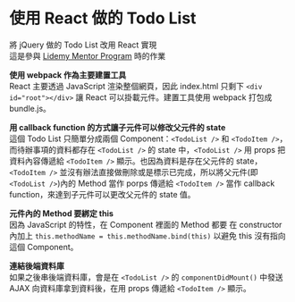 # 使用 React 做的 Todo List  
將 jQuery 做的 Todo List 改用 React 實現  
這是參與 [Lidemy Mentor Program](https://github.com/Lidemy/mentor-program-kristxeng#%E7%A8%8B%E5%BC%8F%E5%B0%8E%E5%B8%AB%E5%AF%A6%E9%A9%97%E8%A8%88%E7%95%AB) 時的作業

**使用 webpack 作為主要建置工具**  
React 主要透過 JavaScript 渲染整個網頁，因此 index.html 只剩下 `<div id="root"></div>` 讓 React 可以掛載元件。建置工具使用 webpack 打包成 bundle.js。  

**用 callback function 的方式讓子元件可以修改父元件的 state**  
這個 Todo List 只簡單分成兩個 Component：`<TodoList />` 和 `<TodoItem />`，而待辦事項的資料都存在 `<TodoList />` 的 state 中，`<TodoList />` 用 props 把資料內容傳遞給 `<TodoItem />` 顯示。也因為資料是存在父元件的 state，`<TodoItem />` 並沒有辦法直接做刪除或是標示已完成，所以將父元件(即`<TodoList />`)內的 Method 當作 porps 傳遞給 `<TodoItem />` 當作 callback function，來達到子元件可以更改父元件的 state 值。  

**元件內的 Method 要綁定 this**  
因為 JavaScript 的特性，在 Component 裡面的 Method 都要 在 constructor 內加上 `this.methodName = this.methodName.bind(this)` 以避免 this 沒有指向這個 Component。  

**連結後端資料庫**  
如果之後串後端資料庫，會是在 `<TodoList />` 的 `componentDidMount()` 中發送AJAX 向資料庫拿到資料後，在用 props 傳遞給 `<TodoItem />` 顯示。  
